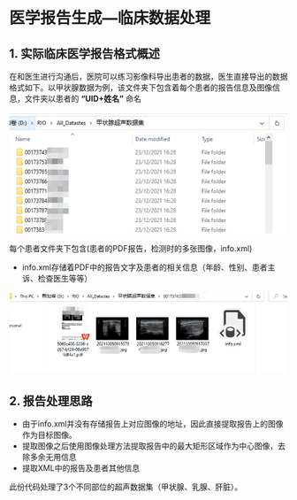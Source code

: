 # 医学报告生成—临床数据处理

## 1. 实际临床医学报告格式概述

在和医生进行沟通后，医院可以练习影像科导出患者的数据，医生直接导出的数据格式如下。以甲状腺数据为例，该文件夹下包含着每个患者的报告信息及图像信息，文件夹以患者的 **“UID+姓名”** 命名

![image-20220615110623212](README/image-20220615110623212.png)

每个患者文件夹下包含(患者的PDF报告，检测时的多张图像，info.xml)

- info.xml存储着PDF中的报告文字及患者的相关信息（年龄、性别、患者主诉、检查医生等等）

![image-20220615110739128](README/image-20220615110739128.png)

## 2. 报告处理思路

- 由于info.xml并没有存储报告上对应图像的地址，因此直接提取报告上的图像作为目标图像。
- 提取图像之后使用图像处理方法提取报告中的最大矩形区域作为中心图像，去除多余无用信息
- 提取XML中的报告及患者其他信息

此份代码处理了3个不同部位的超声数据集（甲状腺、乳腺、肝脏）。